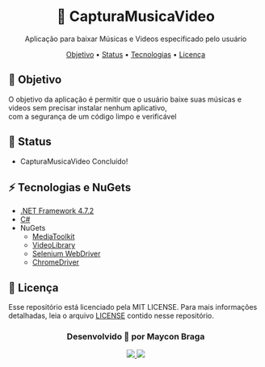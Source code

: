 <h1 align="center"> <a>💾 CapturaMusicaVideo</a> </h1>
  
<p align="center">Aplicação para baixar Músicas e Videos especificado pelo usuário</p>

<p align="center">
    <a href="#objetivo">Objetivo</a> •
    <a href="#status">Status</a> •
    <a href="#tecnologias">Tecnologias</a> • 
    <a href="#licencas">Licença</a>
</p>

<a name="objetivo">
    <h2>🚀 Objetivo</h2>
    <p>O objetivo da aplicação é permitir que o usuário baixe suas músicas e videos sem precisar instalar nenhum aplicativo, <br/>com a segurança de um código limpo e verificável</p>
</a>

<a name="status">
    <h2>💫 Status</h2>
    <ul><li>CapturaMusicaVideo Concluído!</li></ul>
</a>

<a name="tecnologias">
    <h2>⚡ Tecnologias e NuGets</h2>
    <ul style="list-style-type:disc">
        <li><a href="https://docs.microsoft.com/pt-br/dotnet/fundamentals/" target="_blank">.NET Framework 4.7.2</a></li>
        <li><a href="https://docs.microsoft.com/pt-br/dotnet/csharp/" target="_blank">C#</a></li>
        <li>NuGets <br/> 
        <ul style="list-style-type:circle">
            <li><a href="https://github.com/AydinAdn/MediaToolkit"> MediaToolkit</a></li>
            <li><a href="https://github.com/omansak/libvideo"> VideoLibrary</a></li>
            <li><a href="https://www.selenium.dev/documentation/"> Selenium WebDriver</a></li>
            <li><a href="https://chromedriver.chromium.org/getting-started"> ChromeDriver</a></li>
        </ul>
        </li>
    </ul>
</a>
    
<a name="licencas">
    <h2>📃 Licença</h2>
    <p>Esse repositório está licenciado pela MIT LICENSE. Para mais informações detalhadas, leia o arquivo <a href="LICENSE">LICENSE</a> contido nesse repositório.</p>
</a>

<h3 align="center">Desenvolvido 💜 por Maycon Braga</h3>

<p align="center">
    <a href="https://www.linkedin.com/in/maycondbraga/">
    <img src="https://img.shields.io/badge/-Maycon Braga-blue?style=flat-square&logo=Linkedin&logoColor=white"></img>
    </a>
    <a href="mailto:maycondbraga.s@gmail.com">
    <img src="https://img.shields.io/badge/-maycondbraga.s@gmail.com-c14438?style=flat-square&logo=Gmail&logoColor=white"></img>
    </a>
</p>
